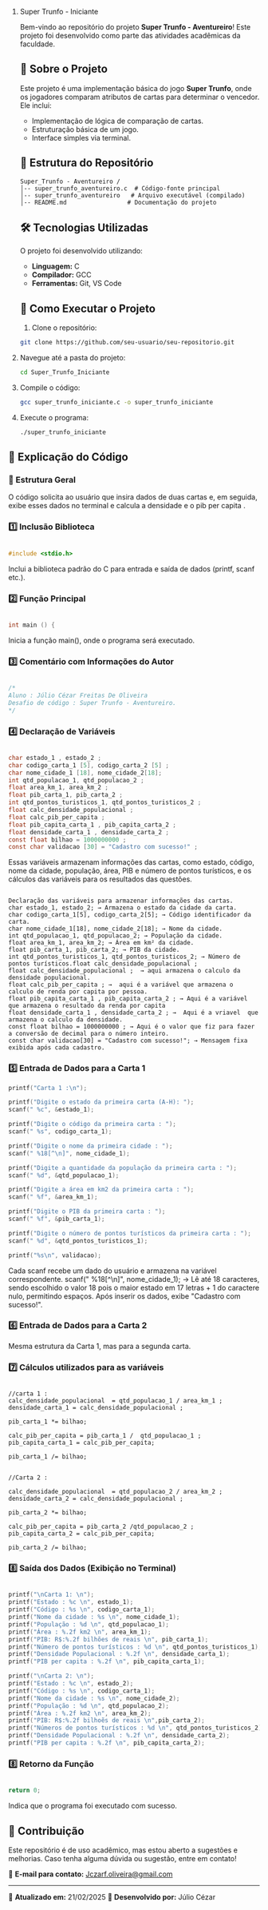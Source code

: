 1. Super Trunfo - Iniciante

   Bem-vindo ao repositório do projeto **Super Trunfo - Aventureiro**! Este projeto foi desenvolvido como parte das atividades acadêmicas da faculdade.
   ## 📌 Sobre o Projeto
   Este projeto é uma implementação básica do jogo **Super Trunfo**, onde os jogadores comparam atributos de cartas para determinar o vencedor. Ele inclui:
   - Implementação de lógica de comparação de cartas.
   - Estruturação básica de um jogo.
   - Interface simples via terminal.
   ## 📁 Estrutura do Repositório
   ```
   Super_Trunfo - Aventureiro /
   │-- super_trunfo_aventureiro.c  # Código-fonte principal
   │-- super_trunfo_aventureiro   # Arquivo executável (compilado)
   │-- README.md                 # Documentação do projeto
   ```
   ## 🛠️ Tecnologias Utilizadas
   O projeto foi desenvolvido utilizando:
   - **Linguagem:** C
   - **Compilador:** GCC
   - **Ferramentas:** Git, VS Code
   ## 🚀 Como Executar o Projeto
   1. Clone o repositório:
   ```bash
   git clone https://github.com/seu-usuario/seu-repositorio.git
   ```
2. Navegue até a pasta do projeto:
   ```bash
   cd Super_Trunfo_Iniciante
   ```
3. Compile o código:
   ```bash
   gcc super_trunfo_iniciante.c -o super_trunfo_iniciante
   ```
4. Execute o programa:
   ```bash
   ./super_trunfo_iniciante
   ```

## 📜 Explicação do Código

### 📌 Estrutura Geral

O código solicita ao usuário que insira dados de duas cartas e, em seguida, exibe esses dados no terminal e calcula a densidade e o pib per capita .


### 1️⃣ Inclusão Biblioteca 

```c

#include <stdio.h>

```
Inclui a biblioteca padrão do C para entrada e saída de dados (printf, scanf etc.).



### 2️⃣ Função Principal

```c

int main () {

```
Inicia a função main(), onde o programa será executado.


### 3️⃣ Comentário com Informações do Autor

```c 

/*
Aluno : Júlio Cézar Freitas De Oliveira
Desafio de código : Super Trunfo - Aventureiro.
*/

```
### 4️⃣ Declaração de Variáveis

```c

char estado_1 , estado_2 ;
char codigo_carta_1 [5], codigo_carta_2 [5] ;
char nome_cidade_1 [18], nome_cidade_2[18];
int qtd_populacao_1, qtd_populacao_2 ;
float area_km_1, area_km_2 ;
float pib_carta_1, pib_carta_2 ;
int qtd_pontos_turisticos_1, qtd_pontos_turisticos_2 ;
float calc_densidade_populacional ;
float calc_pib_per_capita ; 
float pib_capita_carta_1 , pib_capita_carta_2 ; 
float densidade_carta_1 , densidade_carta_2 ;
const float bilhao = 1000000000 ; 
const char validacao [30] = "Cadastro com sucesso!" ;

```

Essas variáveis armazenam informações das cartas, como estado, código, nome da cidade, população, área, PIB e número de pontos turísticos, e os cálculos das variáveis para os resultados das questões.


```

Declaração das variáveis para armazenar informações das cartas.
char estado_1, estado_2; → Armazena o estado da cidade da carta.
char codigo_carta_1[5], codigo_carta_2[5]; → Código identificador da carta.
char nome_cidade_1[18], nome_cidade_2[18]; → Nome da cidade.
int qtd_populacao_1, qtd_populacao_2; → População da cidade.
float area_km_1, area_km_2; → Área em km² da cidade.
float pib_carta_1, pib_carta_2; → PIB da cidade.
int qtd_pontos_turisticos_1, qtd_pontos_turisticos_2; → Número de pontos turísticos.float calc_densidade_populacional ;
float calc_densidade_populacional ;  → aqui armazena o calculo da densidade populacional.
float calc_pib_per_capita ; →  aqui é a variável que armazena o calculo de renda por capita por pessoa. 
float pib_capita_carta_1 , pib_capita_carta_2 ; → Aqui é a variável que armazena o resultado da renda por capita
float densidade_carta_1 , densidade_carta_2 ; →  Aqui é a vriavel  que armazena o calculo da densidade.
const float bilhao = 1000000000 ; → Aqui é o valor que fiz para fazer a conversão de decimal para o número inteiro.
const char validacao[30] = "Cadastro com sucesso!"; → Mensagem fixa exibida após cada cadastro.

```

### 5️⃣ Entrada de Dados para a Carta 1

```c
printf("Carta 1 :\n");

printf("Digite o estado da primeira carta (A-H): ");
scanf(" %c", &estado_1);

printf("Digite o código da primeira carta : ");
scanf(" %s", codigo_carta_1);

printf("Digite o nome da primeira cidade : ");
scanf(" %18[^\n]", nome_cidade_1);

printf("Digite a quantidade da população da primeira carta : ");
scanf(" %d", &qtd_populacao_1);

printf("Digite a área em km2 da primeira carta : ");
scanf(" %f", &area_km_1);

printf("Digite o PIB da primeira carta : ");
scanf(" %f", &pib_carta_1);

printf("Digite o número de pontos turísticos da primeira carta : ");
scanf(" %d", &qtd_pontos_turisticos_1);

printf("%s\n", validacao);
```
Cada scanf recebe um dado do usuário e armazena na variável correspondente.
scanf(" %18[^\n]", nome_cidade_1); → Lê até 18 caracteres, sendo escolhido o valor 18 pois o maior estado em 17 letras + 1 do caractere nulo, permitindo espaços.
Após inserir os dados, exibe "Cadastro com sucesso!".


### 6️⃣ Entrada de Dados para a Carta 2

Mesma estrutura da Carta 1, mas para a segunda carta.

### 7️⃣ Cálculos utilizados para as variáveis 

```

//carta 1 :
calc_densidade_populacional  = qtd_populacao_1 / area_km_1 ;
densidade_carta_1 = calc_densidade_populacional ; 

pib_carta_1 *= bilhao;

calc_pib_per_capita = pib_carta_1 /  qtd_populacao_1 ;  
pib_capita_carta_1 = calc_pib_per_capita;

pib_carta_1 /= bilhao;


//Carta 2 : 

calc_densidade_populacional  = qtd_populacao_2 / area_km_2 ;
densidade_carta_2 = calc_densidade_populacional ; 

pib_carta_2 *= bilhao;

calc_pib_per_capita = pib_carta_2 /qtd_populacao_2 ;  
pib_capita_carta_2 = calc_pib_per_capita;

pib_carta_2 /= bilhao;

```

### 8️⃣ Saída dos Dados (Exibição no Terminal)

```c

printf("\nCarta 1: \n");
printf("Estado : %c \n", estado_1);
printf("Código : %s \n", codigo_carta_1);
printf("Nome da cidade : %s \n", nome_cidade_1);
printf("População : %d \n", qtd_populacao_1);
printf("Área : %.2f km2 \n", area_km_1);
printf("PIB: R$:%.2f bilhões de reais \n", pib_carta_1);
printf("Número de pontos turísticos : %d \n", qtd_pontos_turisticos_1);
printf("Densidade Populacional : %.2f \n", densidade_carta_1);
printf("PIB per capita : %.2f \n", pib_capita_carta_1); 

printf("\nCarta 2: \n");
printf("Estado : %c \n", estado_2);
printf("Código : %s \n", codigo_carta_1);
printf("Nome da cidade : %s \n", nome_cidade_2);
printf("População : %d \n", qtd_populacao_2);
printf("Área : %.2f km2 \n", area_km_2);
printf("PIB: R$:%.2f bilhoẽs de reais \n",pib_carta_2);
printf("Números de pontos turísticos : %d \n", qtd_pontos_turisticos_2);
printf("Densidade Populacional : %.2f \n", densidade_carta_2);
printf("PIB per capita : %.2f \n", pib_capita_carta_2);


```
### 8️⃣ Retorno da Função

```c

return 0;

```
Indica que o programa foi executado com sucesso.


## 🤝 Contribuição

Este repositório é de uso acadêmico, mas estou aberto a sugestões e melhorias. Caso tenha alguma dúvida ou sugestão, entre em contato!

📧 **E-mail para contato:** [Jczarf.oliveira@gmail.com](mailto\:Jczarf.oliveira@gmail.com)

---

📅 **Atualizado em:** 21/02/2025 📌 **Desenvolvido por:** Júlio Cézar
